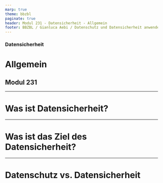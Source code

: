 ```yaml
---
marp: true
theme: bbzbl
paginate: true
header: Modul 231 - Datensicherheit - Allgemein
footer: BBZBL / Gianluca Aebi / Datenschutz und Datensicherheit anwenden
---
```


<!-- _class: big center -->
### Datensicherheit
# Allgemein
## Modul 231

---
# Was ist Datensicherheit?

---
# Was ist das Ziel des Datensicherheit?

---
# Datenschutz vs. Datensicherheit
